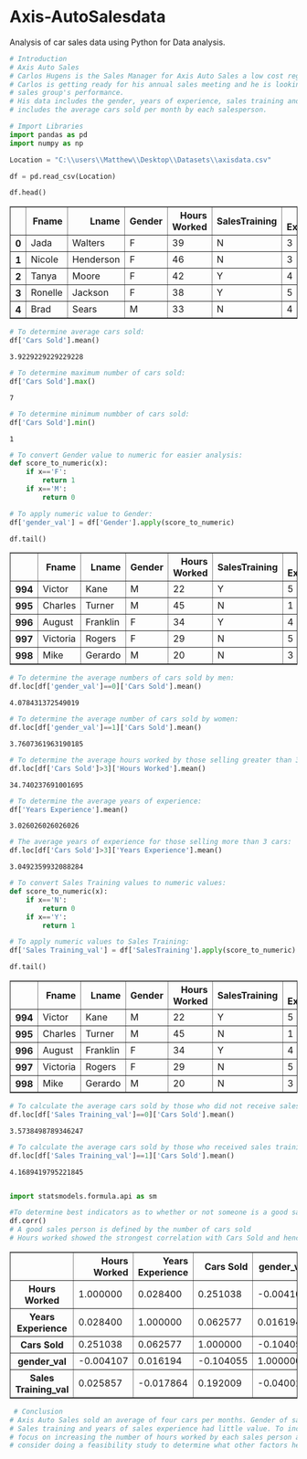 # Axis-AutoSalesdata
Analysis of car sales data using Python for Data analysis. 



```python
# Introduction
# Axis Auto Sales
# Carlos Hugens is the Sales Manager for Axis Auto Sales a low cost regional chain of Used Car Lots.
# Carlos is getting ready for his annual sales meeting and he is looking for the best way to improve his
# sales group's performance.
# His data includes the gender, years of experience, sales training and hours worked per week. It also
# includes the average cars sold per month by each salesperson.
```


```python
# Import Libraries
import pandas as pd
import numpy as np
```


```python
Location = "C:\\users\\Matthew\\Desktop\\Datasets\\axisdata.csv"
```


```python
df = pd.read_csv(Location)
```


```python
df.head()
```




<div>
<style>
    .dataframe thead tr:only-child th {
        text-align: right;
    }

    .dataframe thead th {
        text-align: left;
    }

    .dataframe tbody tr th {
        vertical-align: top;
    }
</style>
<table border="1" class="dataframe">
  <thead>
    <tr style="text-align: right;">
      <th></th>
      <th>Fname</th>
      <th>Lname</th>
      <th>Gender</th>
      <th>Hours Worked</th>
      <th>SalesTraining</th>
      <th>Years Experience</th>
      <th>Cars Sold</th>
    </tr>
  </thead>
  <tbody>
    <tr>
      <th>0</th>
      <td>Jada</td>
      <td>Walters</td>
      <td>F</td>
      <td>39</td>
      <td>N</td>
      <td>3</td>
      <td>2</td>
    </tr>
    <tr>
      <th>1</th>
      <td>Nicole</td>
      <td>Henderson</td>
      <td>F</td>
      <td>46</td>
      <td>N</td>
      <td>3</td>
      <td>6</td>
    </tr>
    <tr>
      <th>2</th>
      <td>Tanya</td>
      <td>Moore</td>
      <td>F</td>
      <td>42</td>
      <td>Y</td>
      <td>4</td>
      <td>6</td>
    </tr>
    <tr>
      <th>3</th>
      <td>Ronelle</td>
      <td>Jackson</td>
      <td>F</td>
      <td>38</td>
      <td>Y</td>
      <td>5</td>
      <td>3</td>
    </tr>
    <tr>
      <th>4</th>
      <td>Brad</td>
      <td>Sears</td>
      <td>M</td>
      <td>33</td>
      <td>N</td>
      <td>4</td>
      <td>2</td>
    </tr>
  </tbody>
</table>
</div>




```python
# To determine average cars sold:
df['Cars Sold'].mean()
```




    3.9229229229229228




```python
# To determine maximum number of cars sold:
df['Cars Sold'].max()
```




    7




```python
# To determine minimum numbber of cars sold:
df['Cars Sold'].min()
```




    1




```python
# To convert Gender value to numeric for easier analysis:
def score_to_numeric(x):
    if x=='F':
        return 1
    if x=='M':
        return 0
```


```python
# To apply numeric value to Gender:
df['gender_val'] = df['Gender'].apply(score_to_numeric) 
```


```python
df.tail()
```




<div>
<style>
    .dataframe thead tr:only-child th {
        text-align: right;
    }

    .dataframe thead th {
        text-align: left;
    }

    .dataframe tbody tr th {
        vertical-align: top;
    }
</style>
<table border="1" class="dataframe">
  <thead>
    <tr style="text-align: right;">
      <th></th>
      <th>Fname</th>
      <th>Lname</th>
      <th>Gender</th>
      <th>Hours Worked</th>
      <th>SalesTraining</th>
      <th>Years Experience</th>
      <th>Cars Sold</th>
      <th>gender_val</th>
    </tr>
  </thead>
  <tbody>
    <tr>
      <th>994</th>
      <td>Victor</td>
      <td>Kane</td>
      <td>M</td>
      <td>22</td>
      <td>Y</td>
      <td>5</td>
      <td>4</td>
      <td>0</td>
    </tr>
    <tr>
      <th>995</th>
      <td>Charles</td>
      <td>Turner</td>
      <td>M</td>
      <td>45</td>
      <td>N</td>
      <td>1</td>
      <td>4</td>
      <td>0</td>
    </tr>
    <tr>
      <th>996</th>
      <td>August</td>
      <td>Franklin</td>
      <td>F</td>
      <td>34</td>
      <td>Y</td>
      <td>4</td>
      <td>3</td>
      <td>1</td>
    </tr>
    <tr>
      <th>997</th>
      <td>Victoria</td>
      <td>Rogers</td>
      <td>F</td>
      <td>29</td>
      <td>N</td>
      <td>5</td>
      <td>1</td>
      <td>1</td>
    </tr>
    <tr>
      <th>998</th>
      <td>Mike</td>
      <td>Gerardo</td>
      <td>M</td>
      <td>20</td>
      <td>N</td>
      <td>3</td>
      <td>3</td>
      <td>0</td>
    </tr>
  </tbody>
</table>
</div>




```python
# To determine the average numbers of cars sold by men:
df.loc[df['gender_val']==0]['Cars Sold'].mean()
```




    4.078431372549019




```python
# To determine the average number of cars sold by women:
df.loc[df['gender_val']==1]['Cars Sold'].mean()
```




    3.7607361963190185




```python
# To determine the average hours worked by those selling greater than 3 cars:
df.loc[df['Cars Sold']>3]['Hours Worked'].mean()
```




    34.740237691001695




```python
# To determine the average years of experience:
df['Years Experience'].mean()
```




    3.026026026026026




```python
# The average years of experience for those selling more than 3 cars:
df.loc[df['Cars Sold']>3]['Years Experience'].mean()
```




    3.0492359932088284




```python
# To convert Sales Training values to numeric values: 
def score_to_numeric(x):
    if x=='N':
        return 0
    if x=='Y':
        return 1
```


```python
# To apply numeric values to Sales Training:
df['Sales Training_val'] = df['SalesTraining'].apply(score_to_numeric)
```


```python
df.tail()
```




<div>
<style>
    .dataframe thead tr:only-child th {
        text-align: right;
    }

    .dataframe thead th {
        text-align: left;
    }

    .dataframe tbody tr th {
        vertical-align: top;
    }
</style>
<table border="1" class="dataframe">
  <thead>
    <tr style="text-align: right;">
      <th></th>
      <th>Fname</th>
      <th>Lname</th>
      <th>Gender</th>
      <th>Hours Worked</th>
      <th>SalesTraining</th>
      <th>Years Experience</th>
      <th>Cars Sold</th>
      <th>gender_val</th>
      <th>Sales Training_val</th>
    </tr>
  </thead>
  <tbody>
    <tr>
      <th>994</th>
      <td>Victor</td>
      <td>Kane</td>
      <td>M</td>
      <td>22</td>
      <td>Y</td>
      <td>5</td>
      <td>4</td>
      <td>0</td>
      <td>1</td>
    </tr>
    <tr>
      <th>995</th>
      <td>Charles</td>
      <td>Turner</td>
      <td>M</td>
      <td>45</td>
      <td>N</td>
      <td>1</td>
      <td>4</td>
      <td>0</td>
      <td>0</td>
    </tr>
    <tr>
      <th>996</th>
      <td>August</td>
      <td>Franklin</td>
      <td>F</td>
      <td>34</td>
      <td>Y</td>
      <td>4</td>
      <td>3</td>
      <td>1</td>
      <td>1</td>
    </tr>
    <tr>
      <th>997</th>
      <td>Victoria</td>
      <td>Rogers</td>
      <td>F</td>
      <td>29</td>
      <td>N</td>
      <td>5</td>
      <td>1</td>
      <td>1</td>
      <td>0</td>
    </tr>
    <tr>
      <th>998</th>
      <td>Mike</td>
      <td>Gerardo</td>
      <td>M</td>
      <td>20</td>
      <td>N</td>
      <td>3</td>
      <td>3</td>
      <td>0</td>
      <td>0</td>
    </tr>
  </tbody>
</table>
</div>




```python
# To calculate the average cars sold by those who did not receive sales training:
df.loc[df['Sales Training_val']==0]['Cars Sold'].mean()
```




    3.5738498789346247




```python
# To calculate the average cars sold by those who received sales training:
df.loc[df['Sales Training_val']==1]['Cars Sold'].mean()
```




    4.1689419795221845




```python

import statsmodels.formula.api as sm
```


```python
#To determine best indicators as to whether or not someone is a good salesperson
df.corr()
# A good sales person is defined by the number of cars sold
# Hours worked showed the strongest correlation with Cars Sold and hence the best indicator.
```




<div>
<style>
    .dataframe thead tr:only-child th {
        text-align: right;
    }

    .dataframe thead th {
        text-align: left;
    }

    .dataframe tbody tr th {
        vertical-align: top;
    }
</style>
<table border="1" class="dataframe">
  <thead>
    <tr style="text-align: right;">
      <th></th>
      <th>Hours Worked</th>
      <th>Years Experience</th>
      <th>Cars Sold</th>
      <th>gender_val</th>
      <th>Sales Training_val</th>
    </tr>
  </thead>
  <tbody>
    <tr>
      <th>Hours Worked</th>
      <td>1.000000</td>
      <td>0.028400</td>
      <td>0.251038</td>
      <td>-0.004107</td>
      <td>0.025857</td>
    </tr>
    <tr>
      <th>Years Experience</th>
      <td>0.028400</td>
      <td>1.000000</td>
      <td>0.062577</td>
      <td>0.016194</td>
      <td>-0.017864</td>
    </tr>
    <tr>
      <th>Cars Sold</th>
      <td>0.251038</td>
      <td>0.062577</td>
      <td>1.000000</td>
      <td>-0.104055</td>
      <td>0.192009</td>
    </tr>
    <tr>
      <th>gender_val</th>
      <td>-0.004107</td>
      <td>0.016194</td>
      <td>-0.104055</td>
      <td>1.000000</td>
      <td>-0.040016</td>
    </tr>
    <tr>
      <th>Sales Training_val</th>
      <td>0.025857</td>
      <td>-0.017864</td>
      <td>0.192009</td>
      <td>-0.040016</td>
      <td>1.000000</td>
    </tr>
  </tbody>
</table>
</div>




```python
 # Conclusion
# Axis Auto Sales sold an average of four cars per months. Gender of sales person was in no way related to the # of cars sold
# Sales training and years of sales experience had little value. To increase his sales group performance Mr. Hugens should 
# focus on increasing the number of hours worked by each sales person as there is a 25% correlation. Mr. Hugens should 
# consider doing a feasibility study to determine what other factors he can employ to increase car sales.   
```


```python

```
